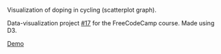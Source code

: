 Visualization of doping in cycling (scatterplot graph).

Data-visualization project
<a href="https://www.freecodecamp.org/learn/data-visualization/data-visualization-projects/visualize-data-with-a-scatterplot-graph">#17</a>
for the FreeCodeCamp course. Made using D3.

<a href="https://usamaa18.github.io/data-visualization/scatterplot-graph/index.html">Demo</a>